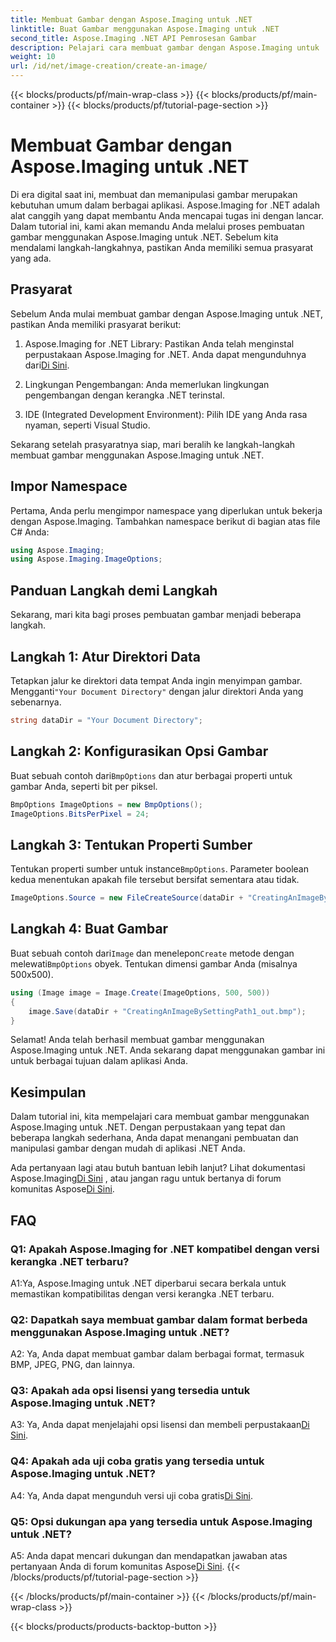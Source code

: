 ```yaml
---
title: Membuat Gambar dengan Aspose.Imaging untuk .NET
linktitle: Buat Gambar menggunakan Aspose.Imaging untuk .NET
second_title: Aspose.Imaging .NET API Pemrosesan Gambar
description: Pelajari cara membuat gambar dengan Aspose.Imaging untuk .NET dalam tutorial komprehensif ini.
weight: 10
url: /id/net/image-creation/create-an-image/
---
```


{{< blocks/products/pf/main-wrap-class >}}
{{< blocks/products/pf/main-container >}}
{{< blocks/products/pf/tutorial-page-section >}}

# Membuat Gambar dengan Aspose.Imaging untuk .NET

Di era digital saat ini, membuat dan memanipulasi gambar merupakan kebutuhan umum dalam berbagai aplikasi. Aspose.Imaging for .NET adalah alat canggih yang dapat membantu Anda mencapai tugas ini dengan lancar. Dalam tutorial ini, kami akan memandu Anda melalui proses pembuatan gambar menggunakan Aspose.Imaging untuk .NET. Sebelum kita mendalami langkah-langkahnya, pastikan Anda memiliki semua prasyarat yang ada.

## Prasyarat

Sebelum Anda mulai membuat gambar dengan Aspose.Imaging untuk .NET, pastikan Anda memiliki prasyarat berikut:

1. Aspose.Imaging for .NET Library: Pastikan Anda telah menginstal perpustakaan Aspose.Imaging for .NET. Anda dapat mengunduhnya dari[Di Sini](https://releases.aspose.com/imaging/net/).

2. Lingkungan Pengembangan: Anda memerlukan lingkungan pengembangan dengan kerangka .NET terinstal.

3. IDE (Integrated Development Environment): Pilih IDE yang Anda rasa nyaman, seperti Visual Studio.

Sekarang setelah prasyaratnya siap, mari beralih ke langkah-langkah membuat gambar menggunakan Aspose.Imaging untuk .NET.

## Impor Namespace

Pertama, Anda perlu mengimpor namespace yang diperlukan untuk bekerja dengan Aspose.Imaging. Tambahkan namespace berikut di bagian atas file C# Anda:


```csharp
using Aspose.Imaging;
using Aspose.Imaging.ImageOptions;
```

## Panduan Langkah demi Langkah

Sekarang, mari kita bagi proses pembuatan gambar menjadi beberapa langkah.

## Langkah 1: Atur Direktori Data

 Tetapkan jalur ke direktori data tempat Anda ingin menyimpan gambar. Mengganti`"Your Document Directory"` dengan jalur direktori Anda yang sebenarnya.

```csharp
string dataDir = "Your Document Directory";
```

## Langkah 2: Konfigurasikan Opsi Gambar

 Buat sebuah contoh dari`BmpOptions` dan atur berbagai properti untuk gambar Anda, seperti bit per piksel.

```csharp
BmpOptions ImageOptions = new BmpOptions();
ImageOptions.BitsPerPixel = 24;
```

## Langkah 3: Tentukan Properti Sumber

Tentukan properti sumber untuk instance`BmpOptions`. Parameter boolean kedua menentukan apakah file tersebut bersifat sementara atau tidak.

```csharp
ImageOptions.Source = new FileCreateSource(dataDir + "CreatingAnImageBySettingPath_out.bmp", false);
```

## Langkah 4: Buat Gambar

 Buat sebuah contoh dari`Image` dan menelepon`Create` metode dengan melewati`BmpOptions` obyek. Tentukan dimensi gambar Anda (misalnya 500x500).

```csharp
using (Image image = Image.Create(ImageOptions, 500, 500))
{
    image.Save(dataDir + "CreatingAnImageBySettingPath1_out.bmp");
}
```

Selamat! Anda telah berhasil membuat gambar menggunakan Aspose.Imaging untuk .NET. Anda sekarang dapat menggunakan gambar ini untuk berbagai tujuan dalam aplikasi Anda.

## Kesimpulan

Dalam tutorial ini, kita mempelajari cara membuat gambar menggunakan Aspose.Imaging untuk .NET. Dengan perpustakaan yang tepat dan beberapa langkah sederhana, Anda dapat menangani pembuatan dan manipulasi gambar dengan mudah di aplikasi .NET Anda.

 Ada pertanyaan lagi atau butuh bantuan lebih lanjut? Lihat dokumentasi Aspose.Imaging[Di Sini](https://reference.aspose.com/imaging/net/) , atau jangan ragu untuk bertanya di forum komunitas Aspose[Di Sini](https://forum.aspose.com/).

## FAQ

### Q1: Apakah Aspose.Imaging for .NET kompatibel dengan versi kerangka .NET terbaru?

A1:Ya, Aspose.Imaging untuk .NET diperbarui secara berkala untuk memastikan kompatibilitas dengan versi kerangka .NET terbaru.

### Q2: Dapatkah saya membuat gambar dalam format berbeda menggunakan Aspose.Imaging untuk .NET?

A2: Ya, Anda dapat membuat gambar dalam berbagai format, termasuk BMP, JPEG, PNG, dan lainnya.

### Q3: Apakah ada opsi lisensi yang tersedia untuk Aspose.Imaging untuk .NET?

 A3: Ya, Anda dapat menjelajahi opsi lisensi dan membeli perpustakaan[Di Sini](https://purchase.aspose.com/buy).

### Q4: Apakah ada uji coba gratis yang tersedia untuk Aspose.Imaging untuk .NET?

 A4: Ya, Anda dapat mengunduh versi uji coba gratis[Di Sini](https://releases.aspose.com/imaging/net/).

### Q5: Opsi dukungan apa yang tersedia untuk Aspose.Imaging untuk .NET?

 A5: Anda dapat mencari dukungan dan mendapatkan jawaban atas pertanyaan Anda di forum komunitas Aspose[Di Sini](https://forum.aspose.com/).
{{< /blocks/products/pf/tutorial-page-section >}}

{{< /blocks/products/pf/main-container >}}
{{< /blocks/products/pf/main-wrap-class >}}

{{< blocks/products/products-backtop-button >}}
